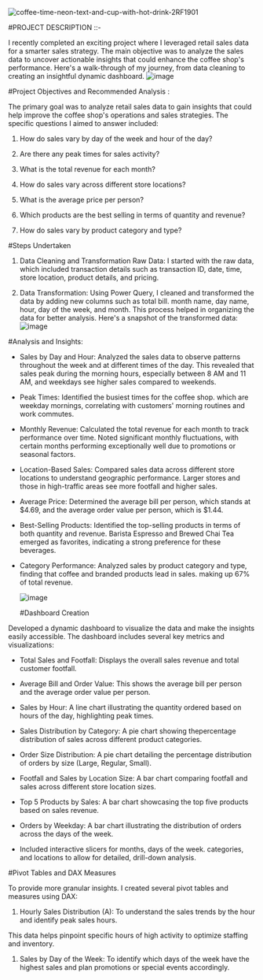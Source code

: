 ![coffee-time-neon-text-and-cup-with-hot-drink-2RF1901](https://github.com/poulami433/Coffee-Shop-Sales/assets/171598364/8e975c79-41eb-4574-9c58-c8fe5bb91f1a)

 #PROJECT DESCRIPTION ::-

I recently completed an exciting project where I leveraged retail sales data for a smarter sales strategy. The main objective was to analyze the sales data to uncover actionable insights that could enhance the coffee shop's performance. Here's a walk-through of my journey, from data cleaning to creating an insightful dynamic dashboard.
![image](https://github.com/poulami433/Coffee-Shop-Sales/assets/171598364/b99b8bbe-c117-4936-8f19-64f565b42b34)

#Project Objectives and Recommended Analysis :

The primary goal was to analyze retail sales data to gain insights that could help improve the coffee shop's operations and sales strategies. The specific questions I aimed to answer included:

1. How do sales vary by day of the week and hour of the day?

2. Are there any peak times for sales activity?

3. What is the total revenue for each month?

4. How do sales vary across different store locations?

5. What is the average price per person?
6. Which products are the best selling in terms of quantity and revenue?

7. How do sales vary by product category and type?

#Steps Undertaken

1. Data Cleaning and Transformation Raw Data: I started with the raw data, which included transaction details such as transaction ID, date, time, store location, product details, and pricing.

2. Data Transformation: Using Power Query, I cleaned and transformed the data by adding new columns such as total bill. month name, day name, hour, day of the week, and month. This process helped in organizing the data for better analysis. Here's a snapshot of the transformed data:
![image](https://github.com/poulami433/Coffee-Shop-Sales/assets/171598364/7e4ed97a-3d94-4d48-9778-17afbdcd0dfb)

#Analysis and Insights:

* Sales by Day and Hour: Analyzed the sales data to observe patterns throughout the week and at different times of the day. This revealed that sales peak during the morning hours, especially between 8 AM and 11 AM, and weekdays see higher sales compared to weekends.

* Peak Times: Identified the busiest times for the coffee shop. which are weekday mornings, correlating with customers' morning routines and work commutes.

* Monthly Revenue: Calculated the total revenue for each month to track performance over time. Noted significant monthly fluctuations, with certain months performing exceptionally well due to promotions or seasonal factors.

* Location-Based Sales: Compared sales data across different store locations to understand geographic performance. Larger stores and those in high-traffic areas see more footfall and higher sales.

* Average Price: Determined the average bill per person, which stands at $4.69, and the average order value per person, which is $1.44.

* Best-Selling Products: Identified the top-selling products in terms of both quantity and revenue. Barista Espresso and Brewed Chai Tea emerged as favorites, indicating a strong preference for these beverages.
  
* Category Performance: Analyzed sales by product category and type, finding that coffee and branded products lead in sales. making up 67% of total revenue.

  ![image](https://github.com/poulami433/Coffee-Shop-Sales/assets/171598364/9e06c16f-50a2-4435-a9fc-369ba49ea9a8)

  #Dashboard Creation

Developed a dynamic dashboard to visualize the data and make the insights easily accessible. The dashboard includes several key metrics and visualizations:

* Total Sales and Footfall: Displays the overall sales revenue and total customer footfall.

* Average Bill and Order Value: This shows the average bill per person and the average order value per person.

* Sales by Hour: A line chart illustrating the quantity ordered based on hours of the day, highlighting peak times.
* Sales Distribution by Category: A pie chart showing thepercentage distribution of sales across different product categories.

* Order Size Distribution: A pie chart detailing the percentage distribution of orders by size (Large, Regular, Small).

* Footfall and Sales by Location Size: A bar chart comparing footfall and sales across different store location sizes.

* Top 5 Products by Sales: A bar chart showcasing the top five products based on sales revenue.

* Orders by Weekday: A bar chart illustrating the distribution of orders across the days of the week.

* Included interactive slicers for months, days of the week. categories, and locations to allow for detailed, drill-down analysis.

#Pivot Tables and DAX Measures

To provide more granular insights. I created several pivot tables and measures using DAX:

1. Hourly Sales Distribution (A): To understand the sales trends by the hour and identify peak sales hours.

This data helps pinpoint specific hours of high activity to optimize staffing and inventory.

1. Sales by Day of the Week: To identify which days of the week have the highest sales and plan promotions or special events accordingly.
